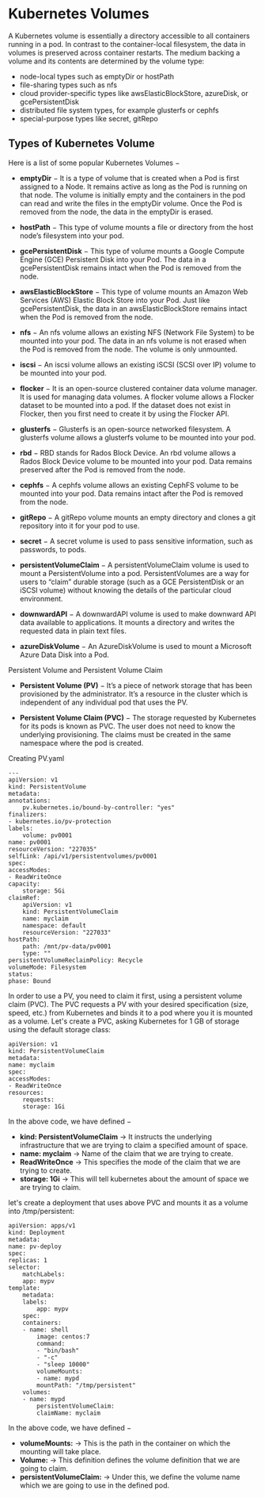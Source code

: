 # Kubernetes Volumes

A Kubernetes volume is essentially a directory accessible to all containers running in a pod. In contrast to the container-local filesystem, the data in volumes is preserved across container restarts. The medium backing a volume and its contents are determined by the volume type: 

- node-local types such as emptyDir or hostPath
- file-sharing types such as nfs
- cloud provider-specific types like awsElasticBlockStore, azureDisk, or gcePersistentDisk
- distributed file system types, for example glusterfs or cephfs
- special-purpose types like secret, gitRepo

## Types of Kubernetes Volume

Here is a list of some popular Kubernetes Volumes −

- **emptyDir** − It is a type of volume that is created when a Pod is first assigned to a Node. It remains active as long as the Pod is running on that node. The volume is initially empty and the containers in the pod can read and write the files in the emptyDir volume. Once the Pod is removed from the node, the data in the emptyDir is erased.

- **hostPath** − This type of volume mounts a file or directory from the host node’s filesystem into your pod.

- **gcePersistentDisk** − This type of volume mounts a Google Compute Engine (GCE) Persistent Disk into your Pod. The data in a gcePersistentDisk remains intact when the Pod is removed from the node.

- **awsElasticBlockStore** − This type of volume mounts an Amazon Web Services (AWS) Elastic Block Store into your Pod. Just like gcePersistentDisk, the data in an awsElasticBlockStore remains intact when the Pod is removed from the node.

- **nfs** − An nfs volume allows an existing NFS (Network File System) to be mounted into your pod. The data in an nfs volume is not erased when the Pod is removed from the node. The volume is only unmounted.

- **iscsi** − An iscsi volume allows an existing iSCSI (SCSI over IP) volume to be mounted into your pod.

- **flocker** − It is an open-source clustered container data volume manager. It is used for managing data volumes. A flocker volume allows a Flocker dataset to be mounted into a pod. If the dataset does not exist in Flocker, then you first need to create it by using the Flocker API.

- **glusterfs** − Glusterfs is an open-source networked filesystem. A glusterfs volume allows a glusterfs volume to be mounted into your pod.

- **rbd** − RBD stands for Rados Block Device. An rbd volume allows a Rados Block Device volume to be mounted into your pod. Data remains preserved after the Pod is removed from the node.

- **cephfs** − A cephfs volume allows an existing CephFS volume to be mounted into your pod. Data remains intact after the Pod is removed from the node.

- **gitRepo** − A gitRepo volume mounts an empty directory and clones a git repository into it for your pod to use.

- **secret** − A secret volume is used to pass sensitive information, such as passwords, to pods.

- **persistentVolumeClaim** − A persistentVolumeClaim volume is used to mount a PersistentVolume into a pod. PersistentVolumes are a way for users to “claim” durable storage (such as a GCE PersistentDisk or an iSCSI volume) without knowing the details of the particular cloud environment.

- **downwardAPI** − A downwardAPI volume is used to make downward API data available to applications. It mounts a directory and writes the requested data in plain text files.

- **azureDiskVolume** − An AzureDiskVolume is used to mount a Microsoft Azure Data Disk into a Pod.

Persistent Volume and Persistent Volume Claim

- **Persistent Volume (PV)** − It’s a piece of network storage that has been provisioned by the administrator. It’s a resource in the cluster which is independent of any individual pod that uses the PV.

- **Persistent Volume Claim (PVC)** − The storage requested by Kubernetes for its pods is known as PVC. The user does not need to know the underlying provisioning. The claims must be created in the same namespace where the pod is created.

Creating PV.yaml

    ---
    apiVersion: v1
    kind: PersistentVolume
    metadata:
    annotations:
        pv.kubernetes.io/bound-by-controller: "yes"
    finalizers:
    - kubernetes.io/pv-protection
    labels:
        volume: pv0001
    name: pv0001
    resourceVersion: "227035"
    selfLink: /api/v1/persistentvolumes/pv0001
    spec:
    accessModes:
    - ReadWriteOnce
    capacity:
        storage: 5Gi
    claimRef:
        apiVersion: v1
        kind: PersistentVolumeClaim
        name: myclaim
        namespace: default
        resourceVersion: "227033"
    hostPath:
        path: /mnt/pv-data/pv0001
        type: ""
    persistentVolumeReclaimPolicy: Recycle
    volumeMode: Filesystem
    status:
    phase: Bound

In order to use a PV, you need to claim it first, using a persistent volume claim (PVC). The PVC requests a PV with your desired specification (size, speed, etc.) from Kubernetes and binds it to a pod where you it is mounted as a volume. Let's create a PVC, asking Kubernetes for 1 GB of storage using the default storage class:

    apiVersion: v1
    kind: PersistentVolumeClaim
    metadata:
    name: myclaim
    spec:
    accessModes:
    - ReadWriteOnce
    resources:
        requests:
        storage: 1Gi

In the above code, we have defined −

- **kind: PersistentVolumeClaim** → It instructs the underlying infrastructure that we are trying to claim a specified amount of space.
- **name: myclaim** → Name of the claim that we are trying to create.
- **ReadWriteOnce** → This specifies the mode of the claim that we are trying to create.
- **storage: 1Gi** → This will tell kubernetes about the amount of space we are trying to claim.

let's create a deployment that uses above PVC and mounts it as a volume into /tmp/persistent:

    apiVersion: apps/v1
    kind: Deployment
    metadata:
    name: pv-deploy
    spec:
    replicas: 1
    selector:
        matchLabels:
        app: mypv
    template:
        metadata:
        labels:
            app: mypv
        spec:
        containers:
        - name: shell
            image: centos:7
            command:
            - "bin/bash"
            - "-c"
            - "sleep 10000"
            volumeMounts:
            - name: mypd
            mountPath: "/tmp/persistent"
        volumes:
        - name: mypd
            persistentVolumeClaim:
            claimName: myclaim

In the above code, we have defined −

- **volumeMounts:** → This is the path in the container on which the mounting will take place.
- **Volume:** → This definition defines the volume definition that we are going to claim.
- **persistentVolumeClaim:** → Under this, we define the volume name which we are going to use in the defined pod.
